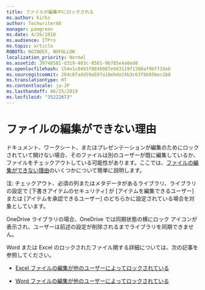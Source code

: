 ```yaml
---
title: ファイルが編集中にロックされる
ms.author: kirks
author: Techwriter40
manager: pamgreen
ms.date: 4/26/2018
ms.audience: ITPro
ms.topic: article
ROBOTS: NOINDEX, NOFOLLOW
localization_priority: Normal
ms.assetid: 39748581-d319-403c-8501-9b785e4a0ed8
ms.openlocfilehash: 154e1c8493f8846087e943119f1308af9bff33eb
ms.sourcegitcommit: 204c8fadd59a597a18ebde24b3c63fbb656ec1b6
ms.translationtype: HT
ms.contentlocale: ja-JP
ms.lasthandoff: 06/25/2019
ms.locfileid: "35222673"
---
```

# <a name="why-you-might-not-be-able-to-edit-files"></a>ファイルの編集ができない理由

ドキュメント、ワークシート、またはプレゼンテーションが編集のためにロックされていて開けない場合、そのファイルは別のユーザーが既に編集しているか、ファイルをチェックアウトしている可能性があります。ここでは、[ファイルの編集ができない理由](https://support.office.com/article/why-can-t-i-edit-this-file-97315f48-aa5e-49d3-a4ae-a14b73daf87b)のいくつかについて簡単に説明します。

注: チェックアウト、必須の列またはメタデータがあるライブラリ、ライブラリの設定で [下書きアイテムのセキュリティ] が [アイテムを編集できるユーザー] または [アイテムを承認できるユーザー] のどちらかに設定されている場合を対象としています。

OneDrive ライブラリの場合、OneDrive では同期状態の横にロック アイコンが表示され、ユーザーは前述の設定が削除されるまでライブラリを同期できません。

Word または Excel のロックされたファイル関する詳細については、次の記事を参照してください。

- [Excel ファイルの編集が他のユーザーによってロックされている](https://support.office.com/article/Excel-file-is-locked-for-editing-by-another-user-6fa93887-2c2c-45f0-abcc-31b04aed68b3)

- [Word ファイルの編集が他のユーザーによってロックされている](https://support.microsoft.com/help/313472/the-document-is-locked-for-editing-by-another-user-error-message-when)

